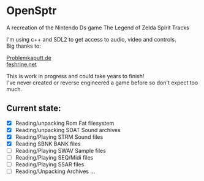# OpenSptr
A recreation of the Nintendo Ds game The Legend of Zelda Spirit Tracks <br>

I'm using c++ and SDL2 to get access to audio, video and controls. <br>
Big thanks to: <br>

[Problemkaputt.de](https://problemkaputt.de/gbatek.htm) <br>
[feshrine.net](https://www.feshrine.net/hacking/doc/nds-sdat.html) <br>
    

This is work in progress and could take years to finish! <br>
I've never created or reverse engineered a game before so don't expect too much. <br>

## Current state: <br>

- [x] Reading/unpacking Rom Fat filesystem
- [x] Reading/unpacking SDAT Sound archives
- [x] Reading/Playing   STRM Sound files
- [x] Reading           SBNK BANK files
- [ ] Reading/Playing   SWAV Sample files
- [ ] Reading/Playing   SEQ/Midi files
- [ ] Reading/Playing   SSAR files
- [ ] Reading/Unpacking Archives
...
